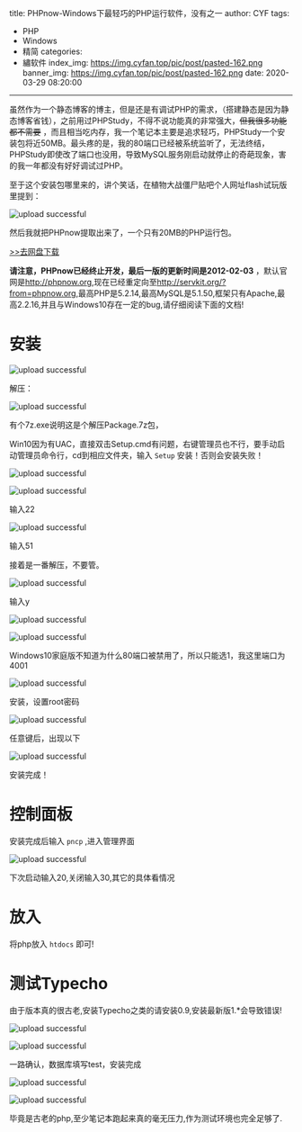 title: PHPnow-Windows下最轻巧的PHP运行软件，没有之一
author: CYF
tags:
  - PHP
  - Windows
  - 精简
categories:
  - 繡软件
index_img: https://img.cyfan.top/pic/post/pasted-162.png
banner_img: https://img.cyfan.top/pic/post/pasted-162.png
date: 2020-03-29 08:20:00
---
虽然作为一个静态博客的博主，但是还是有调试PHP的需求，<span class="heimu">（搭建静态是因为静态博客省钱）</span>，之前用过PHPStudy，不得不说功能真的非常强大，~~但我很多功能都不需要~~ ，而且相当吃内存，我一个笔记本主要是追求轻巧，PHPStudy一个安装包将近50MB。最头疼的是，我的80端口已经被系统监听了，无法终结，PHPStudy即使改了端口也没用，导致MySQL服务刚启动就停止的奇葩现象，害的我一年都没有好好调试过PHP。

至于这个安装包哪里来的，讲个笑话，在植物大战僵尸贴吧个人网址flash试玩版里提到：


![upload successful](https://img.cyfan.top/pic/post/pasted-143.png)

然后我就把PHPnow提取出来了，一个只有20MB的PHP运行包。

<a class="btn" href="https://drive.cyfan.top/PHPnow-1.5.6.zip"> >>去网盘下载
            </a>
            
            
 **请注意，PHPnow已经终止开发，最后一版的更新时间是2012-02-03** ，默认官网是<http://phpnow.org>,现在已经重定向至<http://servkit.org/?from=phpnow.org>,最高PHP是5.2.14,最高MySQL是5.1.50,框架只有Apache,最高2.2.16,并且与Windows10存在一定的bug,请仔细阅读下面的文档!
 
# 安装


![upload successful](https://img.cyfan.top/pic/post/pasted-152.png)

解压：


![upload successful](https://img.cyfan.top/pic/post/pasted-153.png)

有个7z.exe说明这是个解压Package.7z包，

Win10因为有UAC，直接双击Setup.cmd有问题，右键管理员也不行，要手动启动管理员命令行，cd到相应文件夹，输入 `Setup` 安装！否则会安装失败！


![upload successful](https://img.cyfan.top/pic/post/pasted-154.png)


![upload successful](https://img.cyfan.top/pic/post/pasted-155.png)

输入22


![upload successful](https://img.cyfan.top/pic/post/pasted-156.png)

输入51

接着是一番解压，不要管。

![upload successful](https://img.cyfan.top/pic/post/pasted-157.png)

输入y


![upload successful](https://img.cyfan.top/pic/post/pasted-158.png)


![upload successful](https://img.cyfan.top/pic/post/pasted-159.png)

Windows10家庭版不知道为什么80端口被禁用了，所以只能选1，我这里端口为4001


![upload successful](https://img.cyfan.top/pic/post/pasted-160.png)

安装，设置root密码


![upload successful](https://img.cyfan.top/pic/post/pasted-161.png)

任意键后，出现以下


![upload successful](https://img.cyfan.top/pic/post/pasted-162.png)

安装完成！

# 控制面板

安装完成后输入 `pncp` ,进入管理界面


![upload successful](https://img.cyfan.top/pic/post/pasted-163.png)

下次启动输入20,关闭输入30,其它的具体看情况

# 放入

将php放入 `htdocs` 即可!

# 测试Typecho

由于版本真的很古老,安装Typecho之类的请安装0.9,安装最新版1.\*会导致错误!


![upload successful](https://img.cyfan.top/pic/post/pasted-164.png)


![upload successful](https://img.cyfan.top/pic/post/pasted-165.png)

一路确认，数据库填写test，安装完成


![upload successful](https://img.cyfan.top/pic/post/pasted-166.png)


![upload successful](https://img.cyfan.top/pic/post/pasted-167.png)

毕竟是古老的php,至少笔记本跑起来真的毫无压力,作为测试环境也完全足够了.